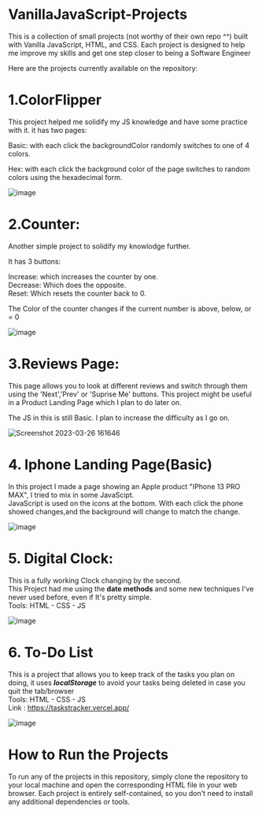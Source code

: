 # VanillaJavaScript-Projects

This is a collection of small projects (not worthy of their own repo ^^) built with Vanilla JavaScript, HTML, and CSS. Each project is designed to help me improve my skills and get one step closer to being a Software Engineer

Here are the projects currently available on the repository:


# 1.ColorFlipper
This project helped me solidify my JS knowledge and have some practice with it.
it has two pages:   
  
  Basic: with each click the backgroundColor randomly switches to one of 4 colors.

Hex: with each click the background color of the page switches to random colors using the hexadecimal form.  
  
  ![image](https://user-images.githubusercontent.com/123842557/227721642-0c8582f9-9669-4309-8778-73d3080d5551.png)
  
  
  
# 2.Counter:    
  
Another simple project to solidify my knowlodge further.  
  
 It has 3 buttons:   
    
Increase: which increases the counter by one.  
Decrease: Which does the opposite.     
Reset: Which resets the counter back to 0.     
  
The Color of the counter changes if the current number is above, below, or = 0    
    
![image](https://user-images.githubusercontent.com/123842557/227726426-ca82091e-0484-4830-8c02-b1b1cd4f932b.png)  
  
    
 # 3.Reviews Page:
 This page allows you to look at different reviews and switch through them using the 'Next','Prev' or 'Suprise Me' buttons. 
 This project might be useful in a Product Landing Page which I plan to do later on.
 
 The JS in this is still Basic. I plan to increase the difficulty as I go on.   
  
![Screenshot 2023-03-26 161646](https://user-images.githubusercontent.com/123842557/227789317-a2657329-2445-400a-9f48-f48683d74b99.png) 
  
  # 4. Iphone Landing Page(Basic)
  In this project I made a page showing an Apple product "IPhone 13 PRO MAX", I tried to mix in some JavaScipt.    
  JavaScript is used on the icons at the bottom. With each click the phone showed changes,and the background will change to match the change. 
    
  ![image](https://user-images.githubusercontent.com/123842557/230727689-7798d6aa-202c-4289-bc55-6141f8aea5a5.png)
    
      
   # 5. Digital Clock:  
   This is a fully working Clock changing by the second.  
   This Project had me using the **date methods** and some new techniques I've never used before, even if It's pretty simple.     
   Tools: HTML - CSS - JS     
        
              
   ![image](https://user-images.githubusercontent.com/123842557/230749106-2b870d39-bb6b-40b1-ac4e-e27f0a57e71c.png)                    

  # 6. To-Do List
  This is a project that allows you to keep track of the tasks you plan on doing, it uses ***localStorage*** to avoid your tasks being deleted in case you quit the tab/browser\
  Tools: HTML - CSS - JS  \
  Link : https://taskstracker.vercel.app/

  ![image](https://github.com/MohamedKhalilAssa/VanillaJavaScript-Projects/assets/123842557/9573a71c-036f-4d22-89a9-748790c610d0)

   
           
        
   # How to Run the Projects 
To run any of the projects in this repository, simply clone the repository to your local machine and open the corresponding HTML file in your web browser. Each project is entirely self-contained, so you don't need to install any additional dependencies or tools.
